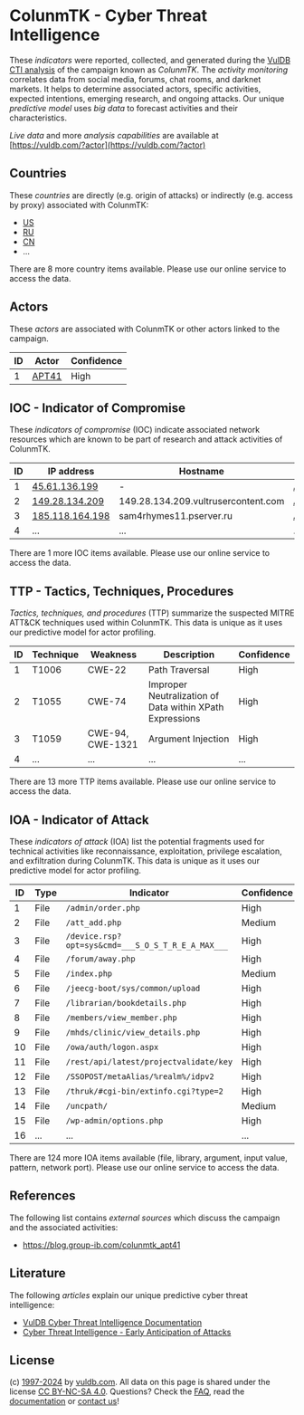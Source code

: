 # ColunmTK - Cyber Threat Intelligence

These _indicators_ were reported, collected, and generated during the [VulDB CTI analysis](https://vuldb.com/?kb.cti) of the campaign known as _ColunmTK_. The _activity monitoring_ correlates data from social media, forums, chat rooms, and darknet markets. It helps to determine associated actors, specific activities, expected intentions, emerging research, and ongoing attacks. Our unique _predictive model_ uses _big data_ to forecast activities and their characteristics.

_Live data_ and more _analysis capabilities_ are available at [https://vuldb.com/?actor](https://vuldb.com/?actor)

## Countries

These _countries_ are directly (e.g. origin of attacks) or indirectly (e.g. access by proxy) associated with ColunmTK:

* [US](https://vuldb.com/?country.us)
* [RU](https://vuldb.com/?country.ru)
* [CN](https://vuldb.com/?country.cn)
* ...

There are 8 more country items available. Please use our online service to access the data.

## Actors

These _actors_ are associated with ColunmTK or other actors linked to the campaign.

ID | Actor | Confidence
-- | ----- | ----------
1 | [APT41](https://vuldb.com/?actor.apt41) | High

## IOC - Indicator of Compromise

These _indicators of compromise_ (IOC) indicate associated network resources which are known to be part of research and attack activities of ColunmTK.

ID | IP address | Hostname | Actor | Confidence
-- | ---------- | -------- | ----- | ----------
1 | [45.61.136.199](https://vuldb.com/?ip.45.61.136.199) | - | [APT41](https://vuldb.com/?actor.apt41) | High
2 | [149.28.134.209](https://vuldb.com/?ip.149.28.134.209) | 149.28.134.209.vultrusercontent.com | [APT41](https://vuldb.com/?actor.apt41) | Medium
3 | [185.118.164.198](https://vuldb.com/?ip.185.118.164.198) | sam4rhymes11.pserver.ru | [APT41](https://vuldb.com/?actor.apt41) | High
4 | ... | ... | ... | ...

There are 1 more IOC items available. Please use our online service to access the data.

## TTP - Tactics, Techniques, Procedures

_Tactics, techniques, and procedures_ (TTP) summarize the suspected MITRE ATT&CK techniques used within ColunmTK. This data is unique as it uses our predictive model for actor profiling.

ID | Technique | Weakness | Description | Confidence
-- | --------- | -------- | ----------- | ----------
1 | T1006 | CWE-22 | Path Traversal | High
2 | T1055 | CWE-74 | Improper Neutralization of Data within XPath Expressions | High
3 | T1059 | CWE-94, CWE-1321 | Argument Injection | High
4 | ... | ... | ... | ...

There are 13 more TTP items available. Please use our online service to access the data.

## IOA - Indicator of Attack

These _indicators of attack_ (IOA) list the potential fragments used for technical activities like reconnaissance, exploitation, privilege escalation, and exfiltration during ColunmTK. This data is unique as it uses our predictive model for actor profiling.

ID | Type | Indicator | Confidence
-- | ---- | --------- | ----------
1 | File | `/admin/order.php` | High
2 | File | `/att_add.php` | Medium
3 | File | `/device.rsp?opt=sys&cmd=___S_O_S_T_R_E_A_MAX___` | High
4 | File | `/forum/away.php` | High
5 | File | `/index.php` | Medium
6 | File | `/jeecg-boot/sys/common/upload` | High
7 | File | `/librarian/bookdetails.php` | High
8 | File | `/members/view_member.php` | High
9 | File | `/mhds/clinic/view_details.php` | High
10 | File | `/owa/auth/logon.aspx` | High
11 | File | `/rest/api/latest/projectvalidate/key` | High
12 | File | `/SSOPOST/metaAlias/%realm%/idpv2` | High
13 | File | `/thruk/#cgi-bin/extinfo.cgi?type=2` | High
14 | File | `/uncpath/` | Medium
15 | File | `/wp-admin/options.php` | High
16 | ... | ... | ...

There are 124 more IOA items available (file, library, argument, input value, pattern, network port). Please use our online service to access the data.

## References

The following list contains _external sources_ which discuss the campaign and the associated activities:

* https://blog.group-ib.com/colunmtk_apt41

## Literature

The following _articles_ explain our unique predictive cyber threat intelligence:

* [VulDB Cyber Threat Intelligence Documentation](https://vuldb.com/?kb.cti)
* [Cyber Threat Intelligence - Early Anticipation of Attacks](https://www.scip.ch/en/?labs.20201022)

## License

(c) [1997-2024](https://vuldb.com/?kb.changelog) by [vuldb.com](https://vuldb.com/?kb.about). All data on this page is shared under the license [CC BY-NC-SA 4.0](https://creativecommons.org/licenses/by-nc-sa/4.0/). Questions? Check the [FAQ](https://vuldb.com/?kb.faq), read the [documentation](https://vuldb.com/?kb) or [contact us](https://vuldb.com/?contact)!
